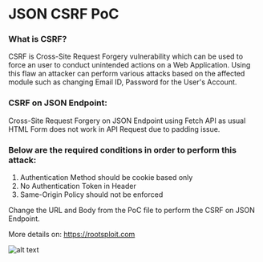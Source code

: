 # JSON CSRF PoC

### What is CSRF?
CSRF is Cross-Site Request Forgery vulnerability which can be used to force an user to conduct unintended actions on a Web Application. Using this flaw an attacker can perform various attacks based on the affected module such as changing Email ID, Password for the User's Account.

### CSRF on JSON Endpoint:
Cross-Site Request Forgery on JSON Endpoint using Fetch API as usual HTML Form does not work in API Request due to padding issue.

### Below are the required conditions in order to perform this attack:
  1. Authentication Method should be cookie based only
  2. No Authentication Token in Header
  3. Same-Origin Policy should not be enforced

Change the URL and Body from the PoC file to perform the CSRF on JSON Endpoint.

More details on: <a href="https://rootsploit.com/2020/08/01/exploiting-csrf-on-json-endpoint-w-o-flash/">https://rootsploit.com</a>

![alt text](https://rootsploit.com/wp-content/uploads/2020/08/JSON_CSRF-PoC.png)
